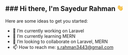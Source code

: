 <h2>### Hi there, I'm Sayedur Rahman <img src="https://raw.githubusercontent.com/ABSphreak/ABSphreak/master/gifs/Hi.gif" height="20px"></h2>

Here are some ideas to get you started:

- 🔭 I’m currently working on Laravel
- 🌱 I’m currently learning MERN
- 👯 I’m looking to collaborate on Laravel, MERN
- 📫 How to reach me: s.rahman3443@gmail.com

